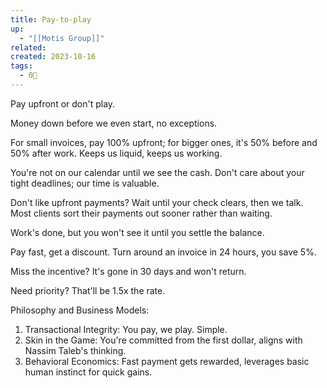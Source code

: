 ```yaml
---
title: Pay-to-play
up:
  - "[[Motis Group]]"
related: 
created: 2023-10-16
tags:
  - 0🌲
---
```

Pay upfront or don't play. 

Money down before we even start, no exceptions. 

For small invoices, pay 100% upfront; for bigger ones, it's 50% before and 50% after work. Keeps us liquid, keeps us working.

You're not on our calendar until we see the cash. Don't care about your tight deadlines; our time is valuable.

Don't like upfront payments? Wait until your check clears, then we talk. Most clients sort their payments out sooner rather than waiting.

Work's done, but you won't see it until you settle the balance.

Pay fast, get a discount. Turn around an invoice in 24 hours, you save 5%. 

Miss the incentive? It's gone in 30 days and won't return.

Need priority? That'll be 1.5x the rate.

Philosophy and Business Models:

1. Transactional Integrity: You pay, we play. Simple.
2. Skin in the Game: You're committed from the first dollar, aligns with Nassim Taleb's thinking.
3. Behavioral Economics: Fast payment gets rewarded, leverages basic human instinct for quick gains.